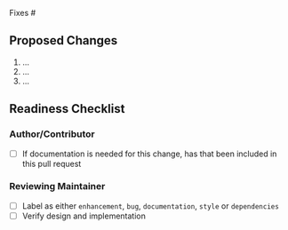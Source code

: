 <!-- Please ensure your PR title is brief and descriptive for a good changelog entry -->
<!-- Link to issue if there is one -->
<!-- markdownlint-disable -->

Fixes #

<!-- markdownlint-restore -->

<!-- Describe what the changes are -->

## Proposed Changes

1. ...
2. ...
3. ...

## Readiness Checklist

### Author/Contributor

- [ ] If documentation is needed for this change, has that been included in this pull request

### Reviewing Maintainer

- [ ] Label as either `enhancement`, `bug`, `documentation`, `style` or `dependencies`
- [ ] Verify design and implementation
